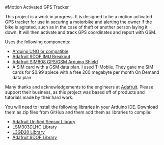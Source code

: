 #Motion Activated GPS Tracker

This project is a work in progress. It is designed to be a motion activated GPS tracker for use in securing a motorbike and alerting the owner if the bike is agitated, such as in the case of theft or another person laying it down. It will then activate and track GPS coordinates and report with GSM.

Uses the following components:

- [Arduino UNO or compatible](https://www.adafruit.com/products/50)
- [Adafruit 9DOF IMU Breakout](https://www.adafruit.com/products/1714)
- [Adafruit SIM808 GPS/GSM Arduino Shield](https://www.adafruit.com/products/2636)
- A SIM card with a GSM data plan. I used T-Mobile. They gave me SIM cards for $0.99 apiece with a free 200 megabyte per month On Demand data plan

Many thanks and acknowledgements to the engineers at [Adafruit](http://www.adafruit.com). Please support their business, as this project was based off of products and tutorials made by their hard work.

You will need to install the following libraries in your Arduino IDE. Download them as zip files from GitHub and them add them as libraries to compile:

- [Adafruit Unified Sensor Library](https://github.com/adafruit/Adafruit_Sensor)
- [LSM303DLHC Library](https://github.com/adafruit/Adafruit_LSM303DLHC)
- [L3GD20 Library](https://github.com/adafruit/Adafruit_L3GD20_U)
- [Adafruit 9DOF Library](https://github.com/adafruit/Adafruit_9DOF)

